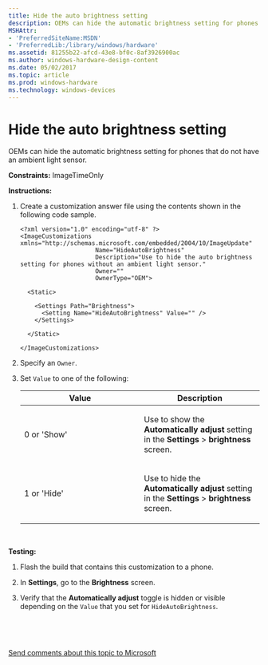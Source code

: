 ```yaml
---
title: Hide the auto brightness setting
description: OEMs can hide the automatic brightness setting for phones that do not have an ambient light sensor.
MSHAttr:
- 'PreferredSiteName:MSDN'
- 'PreferredLib:/library/windows/hardware'
ms.assetid: 81255b22-afcd-43e8-bf0c-8af3926900ac
ms.author: windows-hardware-design-content
ms.date: 05/02/2017
ms.topic: article
ms.prod: windows-hardware
ms.technology: windows-devices
---
```


# Hide the auto brightness setting


OEMs can hide the automatic brightness setting for phones that do not have an ambient light sensor.

<a href="" id="constraints---imagetimeonly"></a>**Constraints:** ImageTimeOnly  

<a href="" id="instructions-"></a>**Instructions:**  
1.  Create a customization answer file using the contents shown in the following code sample.

    ``` syntax
    <?xml version="1.0" encoding="utf-8" ?>  
    <ImageCustomizations xmlns="http://schemas.microsoft.com/embedded/2004/10/ImageUpdate"  
                         Name="HideAutoBrightness"  
                         Description="Use to hide the auto brightness setting for phones without an ambient light sensor."  
                         Owner=""  
                         OwnerType="OEM"> 
      
      <Static>  

        <Settings Path="Brightness">  
          <Setting Name="HideAutoBrightness" Value="" />
        </Settings>  

      </Static>

    </ImageCustomizations>
    ```

2.  Specify an `Owner`.

3.  Set `Value` to one of the following:

    <table>
    <colgroup>
    <col width="50%" />
    <col width="50%" />
    </colgroup>
    <thead>
    <tr class="header">
    <th>Value</th>
    <th>Description</th>
    </tr>
    </thead>
    <tbody>
    <tr class="odd">
    <td><p>0 or 'Show'</p></td>
    <td><p>Use to show the <strong>Automatically adjust</strong> setting in the <strong>Settings</strong> &gt; <strong>brightness</strong> screen.</p></td>
    </tr>
    <tr class="even">
    <td><p>1 or 'Hide'</p></td>
    <td><p>Use to hide the <strong>Automatically adjust</strong> setting in the <strong>Settings</strong> &gt; <strong>brightness</strong> screen.</p></td>
    </tr>
    </tbody>
    </table>

     

<a href="" id="testing-"></a>**Testing:**  
1.  Flash the build that contains this customization to a phone.

2.  In **Settings**, go to the **Brightness** screen.

3.  Verify that the **Automatically adjust** toggle is hidden or visible depending on the `Value` that you set for `HideAutoBrightness`.

 

 

[Send comments about this topic to Microsoft](mailto:wsddocfb@microsoft.com?subject=Documentation%20feedback%20%5Bp_phCustomization\p_phCustomization%5D:%20Hide%20the%20auto%20brightness%20setting%20%20RELEASE:%20%289/7/2016%29&body=%0A%0APRIVACY%20STATEMENT%0A%0AWe%20use%20your%20feedback%20to%20improve%20the%20documentation.%20We%20don't%20use%20your%20email%20address%20for%20any%20other%20purpose,%20and%20we'll%20remove%20your%20email%20address%20from%20our%20system%20after%20the%20issue%20that%20you're%20reporting%20is%20fixed.%20While%20we're%20working%20to%20fix%20this%20issue,%20we%20might%20send%20you%20an%20email%20message%20to%20ask%20for%20more%20info.%20Later,%20we%20might%20also%20send%20you%20an%20email%20message%20to%20let%20you%20know%20that%20we've%20addressed%20your%20feedback.%0A%0AFor%20more%20info%20about%20Microsoft's%20privacy%20policy,%20see%20http://privacy.microsoft.com/default.aspx. "Send comments about this topic to Microsoft")




